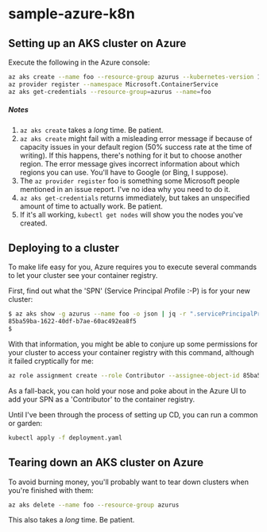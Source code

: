 # sample-azure-k8n
## Setting up an AKS cluster on Azure
Execute the following in the Azure console:
```bash
az aks create --name foo --resource-group azurus --kubernetes-version 1.9.2 
az provider register --namespace Microsoft.ContainerService
az aks get-credentials --resource-group=azurus --name=foo
```

##### Notes
1. `az aks create` takes a *long* time.  Be patient.
1. `az aks create` might fail with a misleading error message if because of capacity issues in your default region (50% success rate at the time of writing).  If this happens, there's nothing for it but to choose another region.  The error message gives incorrect information about which regions you can use.  You'll have to Google (or Bing, I suppose).
1. The `az provider register` foo is something some Microsoft people mentioned in an issue report.  I've no idea why you need to do it.
1. `az aks get-credentials` returns immediately, but takes an unspecified amount of time to actually work.  Be patient.
1. If it's all working, `kubectl get nodes` will show you the nodes you've created.

## Deploying to a cluster
To make life easy for you, Azure requires you to execute several commands to let your cluster see your container registry.

First, find out what the 'SPN' (Service Principal *P*rofile :-P) is for your new cluster:
```bash
$ az aks show -g azurus --name foo -o json | jq -r ".servicePrincipalProfile.clientId"
85ba59ba-1622-40df-b7ae-60ac492ea8f5
$
```

With that information, you might be able to conjure up some permissions for your cluster to access your container registry with this command, although it failed cryptically for me:
```bash
az role assignment create --role Contributor --assignee-object-id 85ba59ba-1622-40df-b7ae-60ac492ea8f5 --scope /subscriptions/c97858e6-3417-4146-940d-e0d6cd7d7db7/resourceGroups/azurus/providers/Microsoft.ContainerRegistry/registries/azurus
```

As a fall-back, you can hold your nose and poke about in the Azure UI to add your SPN as a 'Contributor' to the container registry.

Until I've been through the process of setting up CD, you can run a common or garden:
```bash
kubectl apply -f deployment.yaml
```

## Tearing down an AKS cluster on Azure
To avoid burning money, you'll probably want to tear down clusters when you're finished with them:
 ```bash
az aks delete --name foo --resource-group azurus
```
This also takes a *long* time.  Be patient.